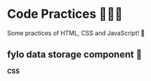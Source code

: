 # Code Practices 👩🏻‍💻

Some practices of HTML, CSS and JavaScript! 🧱

## fylo data storage component 🚀

**CSS**
